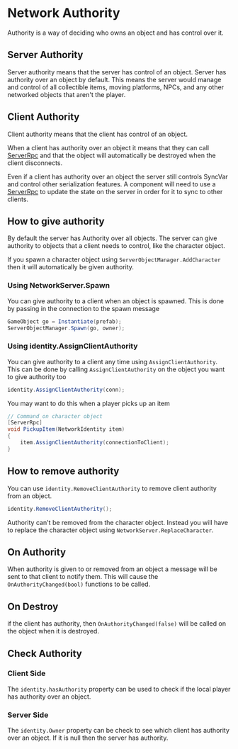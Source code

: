 # Network Authority

Authority is a way of deciding who owns an object and has control over it. 


## Server Authority

Server authority means that the server has control of an object. Server has authority over an object by default. This means the server would manage and control of all collectible items, moving platforms, NPCs, and any other networked objects that aren't the player.

## Client Authority

Client authority means that the client has control of an object. 

When a client has authority over an object it means that they can call [ServerRpc](./RemoteCalls/ServerRpc.md) and that the object will automatically be destroyed when the client disconnects.

Even if a client has authority over an object the server still controls SyncVar and control other serialization features. A component will need to use a [ServerRpc](./RemoteCalls/ServerRpc.md) to update the state on the server in order for it to sync to other clients.


## How to give authority

By default the server has Authority over all objects. The server can give authority to objects that a client needs to control, like the character object. 

If you spawn a character object using `ServerObjectManager.AddCharacter` then it will automatically be given authority.


### Using NetworkServer.Spawn

You can give authority to a client when an object is spawned. This is done by passing in the connection to the spawn message
```cs
GameObject go = Instantiate(prefab);
ServerObjectManager.Spawn(go, owner);
```

### Using identity.AssignClientAuthority

You can give authority to a client any time using `AssignClientAuthority`. This can be done by calling `AssignClientAuthority` on the object you want to give authority too
```cs
identity.AssignClientAuthority(conn);
```

You may want to do this when a player picks up an item

```cs
// Command on character object
[ServerRpc]
void PickupItem(NetworkIdentity item)
{
    item.AssignClientAuthority(connectionToClient); 
}
```

## How to remove authority

You can use `identity.RemoveClientAuthority` to remove client authority from an object. 

```cs
identity.RemoveClientAuthority();
```

Authority can't be removed from the character object. Instead you will have to replace the character object using `NetworkServer.ReplaceCharacter`.


## On Authority

When authority is given to or removed from an object a message will be sent to that client to notify them. This will cause the `OnAuthorityChanged(bool)` functions to be called. 

## On Destroy

if the client has authority, then `OnAuthorityChanged(false)` will be called on the object when it is destroyed.


## Check Authority

### Client Side

The `identity.hasAuthority` property can be used to check if the local player has authority over an object.

### Server Side

The `identity.Owner` property can be check to see which client has authority over an object. If it is null then the server has authority.
